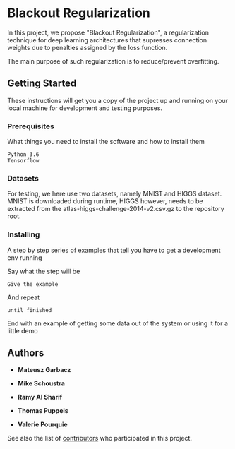 # Blackout Regularization
In this project, we propose "Blackout Regularization", a regularization technique for deep learning architectures that supresses connection weights due to penalties assigned by the loss function.

The main purpose of such regularization is to reduce/prevent overfitting.

## Getting Started

These instructions will get you a copy of the project up and running on your local machine for development and testing purposes. 

### Prerequisites

What things you need to install the software and how to install them

```
Python 3.6
Tensorflow
```

### Datasets

For testing, we here use two datasets, namely MNIST and HIGGS dataset. MNIST is downloaded during runtime, HIGGS however, needs to be extracted from the atlas-higgs-challenge-2014-v2.csv.gz to the repository root.

### Installing

A step by step series of examples that tell you have to get a development env running

Say what the step will be

```
Give the example
```

And repeat

```
until finished
```

End with an example of getting some data out of the system or using it for a little demo

## Authors

* **Mateusz Garbacz**

* **Mike Schoustra**

* **Ramy Al Sharif**

* **Thomas Puppels**

* **Valerie Pourquie**

See also the list of [contributors](https://github.com/ramyalsharif/blackout_regularization/contributors) who participated in this project.


